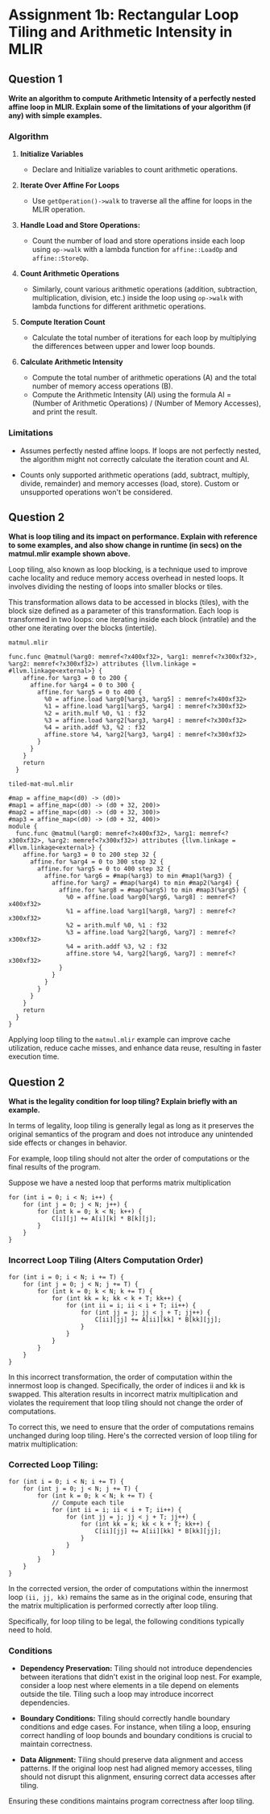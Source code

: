 # Assignment 1b: Rectangular Loop Tiling and Arithmetic Intensity in MLIR

## Question 1
**Write an algorithm to compute Arithmetic Intensity of a perfectly nested affine loop in MLIR. Explain some of the limitations of your algorithm (if any) with simple examples.**

### Algorithm

1. **Initialize Variables**
   - Declare and Initialize variables to count arithmetic operations.

2. **Iterate Over Affine For Loops**
   - Use `getOperation()->walk` to traverse all the affine for loops in the MLIR operation.

3. **Handle Load and Store Operations:**
   -  Count the number of load and store operations inside each loop using `op->walk` with a lambda function for `affine::LoadOp` and `affine::StoreOp`.

4. **Count Arithmetic Operations**
   - Similarly, count various arithmetic operations (addition, subtraction, multiplication, division, etc.) inside the loop using `op->walk` with lambda functions for different arithmetic operations.

5. **Compute Iteration Count**
   - Calculate the total number of iterations for each loop by multiplying the differences between upper and lower loop bounds.

6. **Calculate Arithmetic Intensity**
   - Compute the total number of arithmetic operations (A) and the total number of memory access operations (B).
   - Compute the Arithmetic Intensity (AI) using the formula AI = (Number of Arithmetic Operations) / (Number of Memory Accesses), and print the result.

### Limitations
- Assumes perfectly nested affine loops. If loops are not perfectly nested, the algorithm might not correctly calculate the iteration count and AI.

- Counts only supported arithmetic operations (add, subtract, multiply, divide, remainder) and memory accesses (load, store). Custom or unsupported operations won't be considered.

## Question 2
**What is loop tiling and its impact on performance. Explain with reference to some examples, and also show change in runtime (in secs) on the matmul.mlir example shown above.**

Loop tiling, also known as loop blocking, is a technique used to improve cache locality and reduce memory access overhead in nested loops. It involves dividing the nesting of loops into smaller blocks or tiles.

This transformation allows data to be accessed in blocks (tiles), with the block size defined as a parameter of this transformation. Each loop is transformed in two loops: one iterating inside each block (intratile) and the other one iterating over the blocks (intertile).

`matmul.mlir`

```
func.func @matmul(%arg0: memref<?x400xf32>, %arg1: memref<?x300xf32>, %arg2: memref<?x300xf32>) attributes {llvm.linkage = #llvm.linkage<external>} {
    affine.for %arg3 = 0 to 200 {
      affine.for %arg4 = 0 to 300 {
        affine.for %arg5 = 0 to 400 {
          %0 = affine.load %arg0[%arg3, %arg5] : memref<?x400xf32>
          %1 = affine.load %arg1[%arg5, %arg4] : memref<?x300xf32>
          %2 = arith.mulf %0, %1 : f32
          %3 = affine.load %arg2[%arg3, %arg4] : memref<?x300xf32>
          %4 = arith.addf %3, %2 : f32
          affine.store %4, %arg2[%arg3, %arg4] : memref<?x300xf32>
        }
      }
    }
    return
  }
```

`tiled-mat-mul.mlir`

```
#map = affine_map<(d0) -> (d0)>
#map1 = affine_map<(d0) -> (d0 + 32, 200)>
#map2 = affine_map<(d0) -> (d0 + 32, 300)>
#map3 = affine_map<(d0) -> (d0 + 32, 400)>
module {
  func.func @matmul(%arg0: memref<?x400xf32>, %arg1: memref<?x300xf32>, %arg2: memref<?x300xf32>) attributes {llvm.linkage = #llvm.linkage<external>} {
    affine.for %arg3 = 0 to 200 step 32 {
      affine.for %arg4 = 0 to 300 step 32 {
        affine.for %arg5 = 0 to 400 step 32 {
          affine.for %arg6 = #map(%arg3) to min #map1(%arg3) {
            affine.for %arg7 = #map(%arg4) to min #map2(%arg4) {
              affine.for %arg8 = #map(%arg5) to min #map3(%arg5) {
                %0 = affine.load %arg0[%arg6, %arg8] : memref<?x400xf32>
                %1 = affine.load %arg1[%arg8, %arg7] : memref<?x300xf32>
                %2 = arith.mulf %0, %1 : f32
                %3 = affine.load %arg2[%arg6, %arg7] : memref<?x300xf32>
                %4 = arith.addf %3, %2 : f32
                affine.store %4, %arg2[%arg6, %arg7] : memref<?x300xf32>
              }
            }
          }
        }
      }
    }
    return
  }
}
```

Applying loop tiling to the `matmul.mlir` example can improve cache utilization, reduce cache misses, and enhance data reuse, resulting in faster execution time.

## Question 2
**What is the legality condition for loop tiling? Explain briefly with an example.**

In terms of legality, loop tiling is generally legal as long as it preserves the original semantics of the program and does not introduce any unintended side effects or changes in behavior. 

For example, loop tiling should not alter the order of computations or the final results of the program.

Suppose we have a nested loop that performs matrix multiplication

```
for (int i = 0; i < N; i++) {
    for (int j = 0; j < N; j++) {
        for (int k = 0; k < N; k++) {
            C[i][j] += A[i][k] * B[k][j];
        }
    }
}
```

### Incorrect Loop Tiling (Alters Computation Order)

```
for (int i = 0; i < N; i += T) {
    for (int j = 0; j < N; j += T) {
        for (int k = 0; k < N; k += T) {
            for (int kk = k; kk < k + T; kk++) {
                for (int ii = i; ii < i + T; ii++) {
                    for (int jj = j; jj < j + T; jj++) {
                        C[ii][jj] += A[ii][kk] * B[kk][jj];
                    }
                }
            }
        }
    }
}
```

In this incorrect transformation, the order of computation within the innermost loop is changed. Specifically, the order of indices ii and kk is swapped. This alteration results in incorrect matrix multiplication and violates the requirement that loop tiling should not change the order of computations.

To correct this, we need to ensure that the order of computations remains unchanged during loop tiling. Here's the corrected version of loop tiling for matrix multiplication:

### Corrected Loop Tiling:

```
for (int i = 0; i < N; i += T) {
    for (int j = 0; j < N; j += T) {
        for (int k = 0; k < N; k += T) {
            // Compute each tile
            for (int ii = i; ii < i + T; ii++) {
                for (int jj = j; jj < j + T; jj++) {
                    for (int kk = k; kk < k + T; kk++) {
                        C[ii][jj] += A[ii][kk] * B[kk][jj];
                    }
                }
            }
        }
    }
}
```

In the corrected version, the order of computations within the innermost loop `(ii, jj, kk)` remains the same as in the original code, ensuring that the matrix multiplication is performed correctly after loop tiling.

Specifically, for loop tiling to be legal, the following conditions typically need to hold.

### Conditions

- **Dependency Preservation:** Tiling should not introduce dependencies between iterations that didn't exist in the original loop nest. For example, consider a loop nest where elements in a tile depend on elements outside the tile. Tiling such a loop may introduce incorrect dependencies.

- **Boundary Conditions:** Tiling should correctly handle boundary conditions and edge cases. For instance, when tiling a loop, ensuring correct handling of loop bounds and boundary conditions is crucial to maintain correctness.

- **Data Alignment:** Tiling should preserve data alignment and access patterns. If the original loop nest had aligned memory accesses, tiling should not disrupt this alignment, ensuring correct data accesses after tiling.

Ensuring these conditions maintains program correctness after loop tiling.